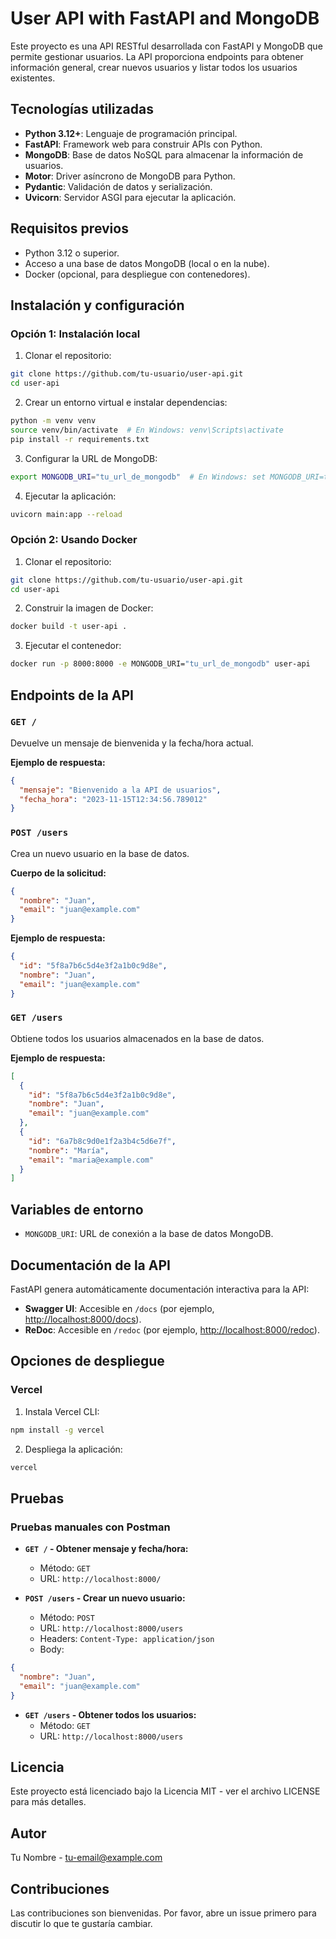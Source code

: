 # User API with FastAPI and MongoDB

Este proyecto es una API RESTful desarrollada con FastAPI y MongoDB que permite gestionar usuarios. La API proporciona endpoints para obtener información general, crear nuevos usuarios y listar todos los usuarios existentes.

## Tecnologías utilizadas

- **Python 3.12+**: Lenguaje de programación principal.
- **FastAPI**: Framework web para construir APIs con Python.
- **MongoDB**: Base de datos NoSQL para almacenar la información de usuarios.
- **Motor**: Driver asíncrono de MongoDB para Python.
- **Pydantic**: Validación de datos y serialización.
- **Uvicorn**: Servidor ASGI para ejecutar la aplicación.

## Requisitos previos

- Python 3.12 o superior.
- Acceso a una base de datos MongoDB (local o en la nube).
- Docker (opcional, para despliegue con contenedores).

## Instalación y configuración

### Opción 1: Instalación local

1. Clonar el repositorio:

```bash
git clone https://github.com/tu-usuario/user-api.git
cd user-api
```

2. Crear un entorno virtual e instalar dependencias:

```bash
python -m venv venv
source venv/bin/activate  # En Windows: venv\Scripts\activate
pip install -r requirements.txt
```

3. Configurar la URL de MongoDB:

```bash
export MONGODB_URI="tu_url_de_mongodb"  # En Windows: set MONGODB_URI=tu_url_de_mongodb
```

4. Ejecutar la aplicación:

```bash
uvicorn main:app --reload
```

### Opción 2: Usando Docker

1. Clonar el repositorio:

```bash
git clone https://github.com/tu-usuario/user-api.git
cd user-api
```

2. Construir la imagen de Docker:

```bash
docker build -t user-api .
```

3. Ejecutar el contenedor:

```bash
docker run -p 8000:8000 -e MONGODB_URI="tu_url_de_mongodb" user-api
```

## Endpoints de la API

### `GET /`

Devuelve un mensaje de bienvenida y la fecha/hora actual.

**Ejemplo de respuesta:**

```json
{
  "mensaje": "Bienvenido a la API de usuarios",
  "fecha_hora": "2023-11-15T12:34:56.789012"
}
```

### `POST /users`

Crea un nuevo usuario en la base de datos.

**Cuerpo de la solicitud:**

```json
{
  "nombre": "Juan",
  "email": "juan@example.com"
}
```

**Ejemplo de respuesta:**

```json
{
  "id": "5f8a7b6c5d4e3f2a1b0c9d8e",
  "nombre": "Juan",
  "email": "juan@example.com"
}
```

### `GET /users`

Obtiene todos los usuarios almacenados en la base de datos.

**Ejemplo de respuesta:**

```json
[
  {
    "id": "5f8a7b6c5d4e3f2a1b0c9d8e",
    "nombre": "Juan",
    "email": "juan@example.com"
  },
  {
    "id": "6a7b8c9d0e1f2a3b4c5d6e7f",
    "nombre": "María",
    "email": "maria@example.com"
  }
]
```

## Variables de entorno

- `MONGODB_URI`: URL de conexión a la base de datos MongoDB.

## Documentación de la API

FastAPI genera automáticamente documentación interactiva para la API:

- **Swagger UI**: Accesible en `/docs` (por ejemplo, [http://localhost:8000/docs](http://localhost:8000/docs)).
- **ReDoc**: Accesible en `/redoc` (por ejemplo, [http://localhost:8000/redoc](http://localhost:8000/redoc)).

## Opciones de despliegue

### Vercel

1. Instala Vercel CLI:

```bash
npm install -g vercel
```

2. Despliega la aplicación:

```bash
vercel
```

## Pruebas

### Pruebas manuales con Postman

- **`GET /` - Obtener mensaje y fecha/hora:**
  - Método: `GET`
  - URL: `http://localhost:8000/`

- **`POST /users` - Crear un nuevo usuario:**
  - Método: `POST`
  - URL: `http://localhost:8000/users`
  - Headers: `Content-Type: application/json`
  - Body:

```json
{
  "nombre": "Juan",
  "email": "juan@example.com"
}
```

- **`GET /users` - Obtener todos los usuarios:**
  - Método: `GET`
  - URL: `http://localhost:8000/users`

## Licencia

Este proyecto está licenciado bajo la Licencia MIT - ver el archivo LICENSE para más detalles.

## Autor

Tu Nombre - tu-email@example.com

## Contribuciones

Las contribuciones son bienvenidas. Por favor, abre un issue primero para discutir lo que te gustaría cambiar.

